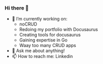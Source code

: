 ### Hi there 👋

- 🔭 I’m currently working on:
  - noCRUD
  - Redoing my portfolio with Docusaurus
  - Creating tools for docusaurus
  - Gaining expertise in Go
  - Waay too many CRUD apps
- 💬 Ask me about anything!
- 📫 How to reach me: Linkedin

